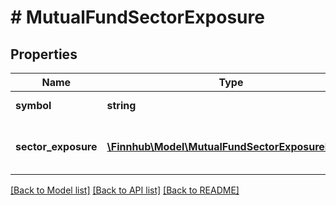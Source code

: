 # # MutualFundSectorExposure

## Properties

Name | Type | Description | Notes
------------ | ------------- | ------------- | -------------
**symbol** | **string** | Mutual symbol. | [optional]
**sector_exposure** | [**\Finnhub\Model\MutualFundSectorExposureData[]**](MutualFundSectorExposureData.md) | Array of sector and exposure levels. | [optional]

[[Back to Model list]](../../README.md#models) [[Back to API list]](../../README.md#endpoints) [[Back to README]](../../README.md)
